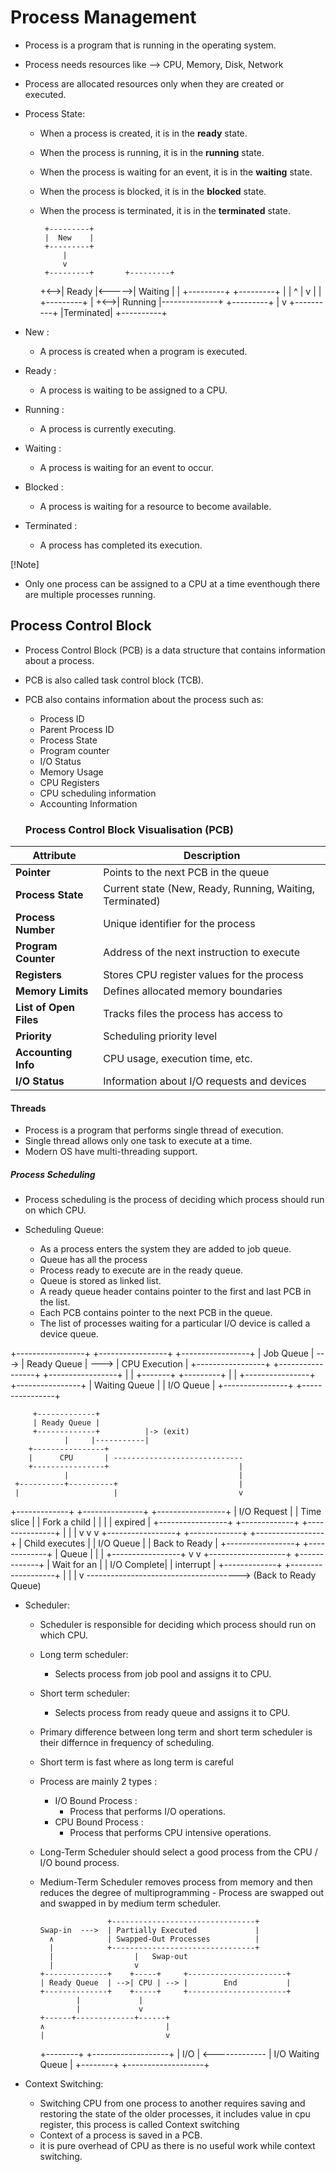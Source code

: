 # Process Management

- Process is a program that is running in the operating system.
- Process needs resources like --> CPU, Memory, Disk, Network
- Process are allocated resources only when they are created or executed.

- Process State:

  - When a process is created, it is in the **ready** state.
  - When the process is running, it is in the **running** state.
  - When the process is waiting for an event, it is in the **waiting** state.
  - When the process is blocked, it is in the **blocked** state.
  - When the process is terminated, it is in the **terminated** state.

         +---------+
         |  New    |
         +---------+
             |
             v
         +---------+       +---------+

    +<-->| Ready |<----->| Waiting |
    | +---------+ +---------+
    | | ^
    | v |
    | +---------+ |
    +<-->| Running |--------------+
    +---------+
    |
    v
    +----------+
    |Terminated|
    +----------+

- New :
  - A process is created when a program is executed.
- Ready :
  - A process is waiting to be assigned to a CPU.
- Running :
  - A process is currently executing.
- Waiting :
  - A process is waiting for an event to occur.
- Blocked :
  - A process is waiting for a resource to become available.
- Terminated :
  - A process has completed its execution.

[!Note]

- Only one process can be assigned to a CPU at a time eventhough there are multiple processes running.

## Process Control Block

- Process Control Block (PCB) is a data structure that contains information about a process.
- PCB is also called task control block (TCB).
- PCB also contains information about the process such as:

  - Process ID
  - Parent Process ID
  - Process State
  - Program counter
  - I/O Status
  - Memory Usage
  - CPU Registers
  - CPU scheduling information
  - Accounting Information

  ### Process Control Block Visualisation (PCB)

| Attribute              | Description                                              |
| ---------------------- | -------------------------------------------------------- |
| **Pointer**            | Points to the next PCB in the queue                      |
| **Process State**      | Current state (New, Ready, Running, Waiting, Terminated) |
| **Process Number**     | Unique identifier for the process                        |
| **Program Counter**    | Address of the next instruction to execute               |
| **Registers**          | Stores CPU register values for the process               |
| **Memory Limits**      | Defines allocated memory boundaries                      |
| **List of Open Files** | Tracks files the process has access to                   |
| **Priority**           | Scheduling priority level                                |
| **Accounting Info**    | CPU usage, execution time, etc.                          |
| **I/O Status**         | Information about I/O requests and devices               |

#### Threads

- Process is a program that performs single thread of execution.
- Single thread allows only one task to execute at a time.
- Modern OS have multi-threading support.

##### Process Scheduling

- Process scheduling is the process of deciding which process should run on which CPU.

- Scheduling Queue:
  - As a process enters the system they are added to job queue.
  - Queue has all the process
  - Process ready to execute are in the ready queue.
  - Queue is stored as linked list.
  - A ready queue header contains pointer to the first and last PCB in the list.
  - Each PCB contains pointer to the next PCB in the queue.
  - The list of processes waiting for a particular I/O device is called a device queue.

+-----------------+ +-----------------+ +-----------------+
| Job Queue | ---> | Ready Queue | ---> | CPU Execution |
+-----------------+ +-----------------+ +-----------------+
| |
+-------+ +---------+
| |
+----------------+ +----------------+
| Waiting Queue | | I/O Queue |
+----------------+ +----------------+

         +-------------+
         | Ready Queue |
         +-------------+          |-> (exit)
                |     |-----------|
        +----------------+
        |      CPU       | -----------------------------
        +----------------+                             |
                |                                      |
     +----------+----------+                           |
     |                     |                           v

+-------------+ +---------------+ +-----------------+
| I/O Request | | Time slice | | Fork a child |
| | | expired | +-----------------+
+-------------+ +---------------+ |
| | v
v v +-----------------+
+-------------+ +-----------------+ | Child executes |
| I/O Queue | | Back to Ready | +-----------------+
+-------------+ | Queue | |
| +-----------------+ v
v +-------------------+
+-------------+ | Wait for an |
| I/O Complete| | interrupt |
+-------------+ +-------------------+
| |
| v
--------------------------------------> (Back to Ready Queue)

- Scheduler:

  - Scheduler is responsible for deciding which process should run on which CPU.
  - Long term scheduler:
    - Selects process from job pool and assigns it to CPU.
  - Short term scheduler:
    - Selects process from ready queue and assigns it to CPU.
  - Primary difference between long term and short term scheduler is their differnce in frequency of scheduling.
  - Short term is fast where as long term is careful
  - Process are mainly 2 types :
    - I/O Bound Process :
      - Process that performs I/O operations.
    - CPU Bound Process :
      - Process that performs CPU intensive operations.
  - Long-Term Scheduler should select a good process from the CPU / I/O bound process.
  - Medium-Term Scheduler removes process from memory and then reduces the degree of multiprogramming - Process are swapped out and swapped in by medium term scheduler.

                       +--------------------------------+
        Swap-in  --->  | Partially Executed             |
          ∧            | Swapped-Out Processes          |
          |            +--------------------------------+
          |                  |   Swap-out
          |                  v
        +--------------+    +-----+     +----------------------+
        | Ready Queue  | -->| CPU | --> |        End           |
        +--------------+    +-----+     +----------------------+
                |             |
                |             v
        +------+-------------+------+
        ∧                           |
        |                           v

    +--------+ +-------------------+
    | I/O | <------------- | I/O Waiting Queue |
    +--------+ +-------------------+

- Context Switching:
  - Switching CPU from one process to another requires saving and restoring the state of the older processes, it includes value in cpu register, this process is called Context switching
  - Context of a process is saved in a PCB.
  - it is pure overhead of CPU as there is no useful work while context switching.
